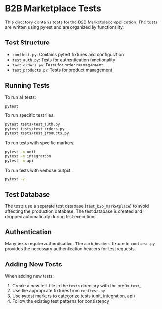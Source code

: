 # B2B Marketplace Tests

This directory contains tests for the B2B Marketplace application. The tests are written using pytest and are organized by functionality.

## Test Structure

- `conftest.py`: Contains pytest fixtures and configuration
- `test_auth.py`: Tests for authentication functionality
- `test_orders.py`: Tests for order management
- `test_products.py`: Tests for product management

## Running Tests

To run all tests:

```bash
pytest
```

To run specific test files:

```bash
pytest tests/test_auth.py
pytest tests/test_orders.py
pytest tests/test_products.py
```

To run tests with specific markers:

```bash
pytest -m unit
pytest -m integration
pytest -m api
```

To run tests with verbose output:

```bash
pytest -v
```

## Test Database

The tests use a separate test database (`test_b2b_marketplace`) to avoid affecting the production database. The test database is created and dropped automatically during test execution.

## Authentication

Many tests require authentication. The `auth_headers` fixture in `conftest.py` provides the necessary authentication headers for test requests.

## Adding New Tests

When adding new tests:

1. Create a new test file in the `tests` directory with the prefix `test_`
2. Use the appropriate fixtures from `conftest.py`
3. Use pytest markers to categorize tests (unit, integration, api)
4. Follow the existing test patterns for consistency